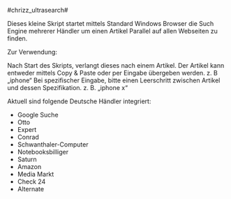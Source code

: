  #chrizz_ultrasearch#

Dieses kleine Skript startet mittels Standard Windows Browser die Such Engine mehrerer Händler um einen Artikel Parallel auf allen Webseiten zu finden.

Zur Verwendung:

Nach Start des Skripts, verlangt dieses nach einem Artikel.
Der Artikel kann entweder mittels Copy & Paste oder per Eingabe übergeben werden.
z. B
„iphone“
Bei spezifischer Eingabe, bitte einen Leerschritt zwischen Artikel und dessen Spezifikation.
z. B.
„iphone x“

Aktuell sind folgende Deutsche Händler integriert:

-	Google Suche
-	Otto
-	Expert
-	Conrad
-	Schwanthaler-Computer
-	Notebooksbilliger
-	Saturn
-	Amazon
-	Media Markt
-	Check 24
-	Alternate
